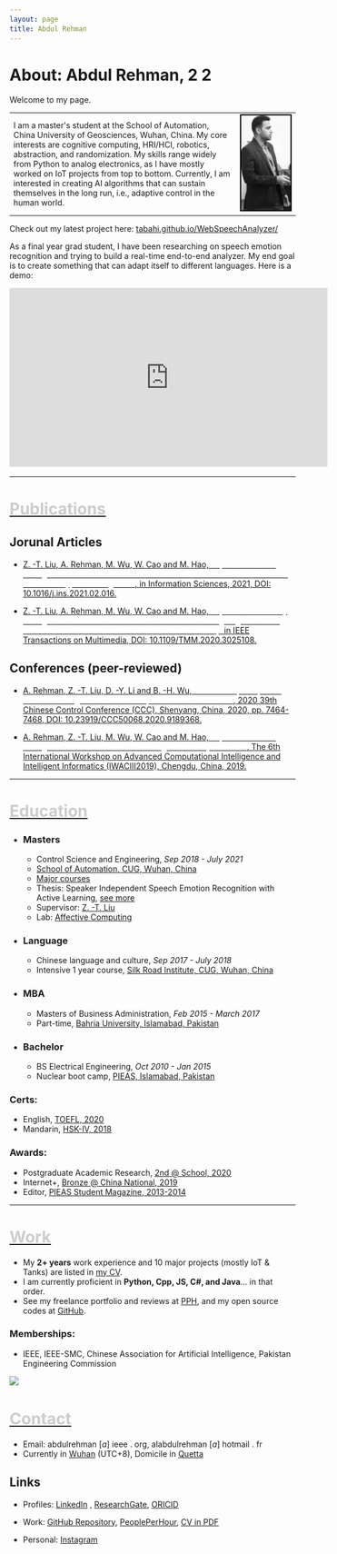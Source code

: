 ```yaml
---
layout: page
title: Abdul Rehman
---
```


# About: Abdul Rehman, 2 2

Welcome to my page.

 <table>
  <tr>
    <td>
    I am a master's student at the School of Automation, China University of Geosciences, Wuhan, China. My core interests are cognitive computing, HRI/HCI, robotics, abstraction, and randomization.
    My skills range widely from Python to analog electronics, as I have mostly worked on IoT projects from top to bottom. Currently, I am interested in creating AI algorithms that can sustain themselves in the long run, i.e., adaptive control in the human world.
    </td>
    <td><img src="./assets/about/DSC_3494a.jpg" alt="Photo" width="900"/> </td>
  </tr>
</table>


Check out my latest project here: [tabahi.github.io/WebSpeechAnalyzer/](https://tabahi.github.io/WebSpeechAnalyzer/)

As a final year grad student, I have been researching on speech emotion recognition and trying to build a real-time end-to-end analyzer. My end goal is to create something that can adapt itself to different languages. Here is a demo:

<iframe width="560" height="315" src="https://www.youtube.com/embed/q02u39fkYAw" frameborder="0" allow="accelerometer; autoplay; clipboard-write; encrypted-media; gyroscope; picture-in-picture" allowfullscreen></iframe>


* * *

# [<span style="color:#cccccc">Publications</span>](#publications)

## Jorunal Articles

* [Z. -T. Liu, A. Rehman, M. Wu, W. Cao and M. Hao, <span style="color:white">"Speech Emotion Recognition Based on Formant Characteristics Features Extraction and Phoneme Type Convergence"</span>, in Information Sciences, 2021, DOI: 10.1016/j.ins.2021.02.016.](https://www.sciencedirect.com/science/article/pii/S0020025521001584)

* [Z. -T. Liu, A. Rehman, M. Wu, W. Cao and M. Hao, <span style="color:white">"Speech Personality Recognition Based on Annotation Classification Using Log-likelihood Distance and Extraction of Essential Audio Features,"</span> in IEEE Transactions on Multimedia, DOI: 10.1109/TMM.2020.3025108.](https://ieeexplore.ieee.org/document/9200766/)

## Conferences (peer-reviewed)

* [A. Rehman, Z. -T. Liu, D. -Y. Li and B. -H. Wu, <span style="color:white">"Cross-Corpus Speech Emotion Recognition Based on Hybrid Neural Networks"</span>, 2020 39th Chinese Control Conference (CCC), Shenyang, China, 2020, pp. 7464-7468, DOI: 10.23919/CCC50068.2020.9189368.](https://ieeexplore.ieee.org/document/9189368)

* [A. Rehman, Z. -T. Liu, M. Wu, W. Cao and M. Hao, <span style="color:white">"Speech Emotion Recognition Based on PSO-SVR Using Personality Clusters"</span>, The 6th International Workshop on Advanced Computational Intelligence and Intelligent Informatics (IWACIII2019), Chengdu, China, 2019.](/assets/about/IWACIII-2019Speech_Emotion_Recognition_Based_on_PSO_SVR_Using_Personality_Clusters_after_review.pdf)

* * *

# [<span style="color:#cccccc">Education</span>](#education)

- ### Masters
    - Control Science and Engineering, _Sep 2018 - July 2021_
    - [School of Automation, CUG, Wuhan, China](http://en.cug.edu.cn/)
    - [Major courses](/assets/about/MS_Unofficial_Transcript.htm)
    - Thesis: Speaker Independent Speech Emotion Recognition with Active Learning, [see more](/assets/about/SER_report_OCT2020_PPT.pdf)
    - Supervisor: [Z. -T. Liu](http://grzy.cug.edu.cn/liuzhendao/en/index.htm)
    - Lab: [Affective Computing](https://www.researchgate.net/lab/Zhen-Tao-Liu-Lab)

- ### Language
    - Chinese language and culture,
_Sep 2017 - July 2018_
    - Intensive 1 year course, [Silk Road Institute, CUG, Wuhan, China](https://iec.cug.edu.cn/English/Home.htm)

- ### MBA
    - Masters of Business Administration, _Feb 2015 - March 2017_
    -  Part-time, [Bahria University, Islamabad, Pakistan](https://en.wikipedia.org/wiki/Bahria_University)


- ### Bachelor
    - BS Electrical Engineering, _Oct 2010 - Jan 2015_
    - Nuclear boot camp, [PIEAS, Islamabad, Pakistan](https://en.wikipedia.org/wiki/Pakistan_Institute_of_Engineering_and_Applied_Sciences)



### Certs:
- English, [TOEFL, 2020](/assets/about/TOEFEL_Nov2020_Redacted.pdf)
- Mandarin, [HSK-IV, 2018](/assets/about/HSK_Report_2018.jpg)


### Awards:

- Postgraduate Academic Research, [2nd @ School, 2020](/assets/about/Academic_2nd_Award.jpg)
- Internet+, [Bronze @ China National, 2019](/assets/about/Internet_plus_award_2019.pdf)
- Editor, [PIEAS Student Magazine, 2013-2014](http://old.pieas.edu.pk/magazine/dareecha/)


* * *


# [<span style="color:#cccccc">Work</span>](#work)

* My **2+ years** work experience and 10 major projects  (mostly IoT & Tanks) are listed in [my CV](/assets/about/CV_abdul_rehman.pdf).
* I am currently proficient in **Python, Cpp, JS, C#, and Java**... in that order.
* See my freelance portfolio and reviews at [PPH](https://pph.me/tabahi), and my open source codes at [GitHub](https://github.com/tabahi).



### Memberships:

* IEEE, IEEE-SMC, Chinese Association for Artificial Intelligence, Pakistan Engineering Commission




![](https://02ip.ru/166Uh7.png)


# [<span style="color:#cccccc">Contact</span>](#contact)

* Email: abdulrehman [*a*] ieee . org, alabdulrehman [*a*] hotmail . fr
* Currently in [Wuhan](https://en.wikipedia.org/wiki/Wuhan) (UTC+8), Domicile in [Quetta](https://en.wikipedia.org/wiki/Quetta)


## Links

* Profiles: [LinkedIn](https://www.linkedin.com/in/alabdulrehman/)
, [ResearchGate](https://www.researchgate.net/profile/Abdul_Rehman196), [ORICID](https://orcid.org/0000-0003-2345-2256)

*  Work: [GitHub Repository](https://github.com/tabahi),  [PeoplePerHour](https://pph.me/tabahi), [CV in PDF](/assets/about/CV_abdul_rehman.pdf)

* Personal: [Instagram](https://www.instagram.com/where.22/)

